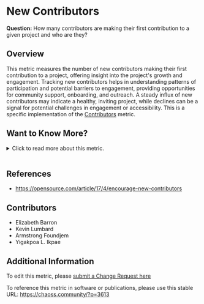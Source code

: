 # New Contributors

**Question:** How many contributors are making their first contribution to a given project and who are they?

## Overview
This metric measures the number of new contributors making their first contribution to a project, offering insight into the project's growth and engagement. Tracking new contributors helps in understanding patterns of participation and potential barriers to engagement, providing opportunities for community support, onboarding, and outreach. A steady influx of new contributors may indicate a healthy, inviting project, while declines can be a signal for potential challenges in engagement or accessibility. This is a specific implementation of the [Contributors](https://chaoss.community/metric-contributors/) metric.

## Want to Know More?

<span markdown="1"><details>
<summary>Click to read more about this metric.</summary>

### Data Collection Strategies
- Identify first-time contributions across key community interactions, including code commits, issue creation, pull requests, and code reviews.
- Track new contributors by time period to analyze trends and changes in project engagement.

### Filters
- **Time Period**: Track when the first contribution was made.
- **Engagement Type**: Identify engagement types such as:
  * Repository authors
  * Issue authors
  * Code review participants
  * Mailing list authors
  * Event participants
  * IRC authors
  * Blog authors
  * By release cycle
  * Timeframe of activity in the project, e.g, find new contributors
  * Programming languages of the project
- **Project Phase**: Track the contributor’s stage, from opening a pull request to acceptance.
- **Contributor Role**: Determine the function or role within the project (e.g., code author, reviewer, event organizer).

### Visualizations
![New Contributors Visualization from GrimoireLab](https://raw.githubusercontent.com/chaoss/wg-evolution/main/focus-areas/community-growth/images/new-contributors_1.png)
*Figure 1: Visualization of new contributors' engagement across different project areas using GrimoireLab*

</details></span><br>

## References
- https://opensource.com/article/17/4/encourage-new-contributors

## Contributors
- Elizabeth Barron
- Kevin Lumbard
- Armstrong Foundjem
- Yigakpoa L. Ikpae

## Additional Information
To edit this metric, please [submit a Change Request here](https://github.com/chaoss/wg-evolution/blob/main/focus-areas/community-growth/new-contributors.md)

To reference this metric in software or publications, please use this stable URL: https://chaoss.community/?p=3613

<!-- # For groupings in the knowledge base
Context tags: community growth, project health, contributor engagement
Keyword tags: new contributors, first contributions, community onboarding
-->
